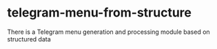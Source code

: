 # telegram-menu-from-structure
There is a Telegram menu generation and processing module based on structured data
